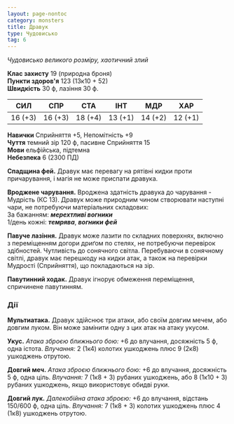 ```yaml
---
layout: page-nontoc
category: monsters
title: Дравук
type: Чудовисько
tag: 6
---
```


_Чудовисько великого розміру, хаотичний злий_  

**Клас захисту** 19 (природна броня)    
**Пункти здоров'я** 123 (13к10 + 52)    
**Швидкість** 30 ф, лазіння 30 ф.  

| СИЛ     | СПР     | СТА     | ІНТ     | МДР     | ХАР     |
| ------- | ------- | ------- | ------- | ------- | ------- |
| 16 (+3) | 16 (+3) | 18 (+4) | 13 (+1) | 14 (+2) | 12 (+1) |

**Навички** Сприйняття +5, Непомітність +9    
**Чуття** темний зір 120 ф, пасивне Сприйняття 15    
**Мови** ельфійська, підтемна    
**Небезпека** 6 (2300 ПД)  

**Спадщина фей.** Дравук має перевагу на рятівні кидки проти причарування, і магія не може приспати дравука.    

**Вроджене чарування.** Вроджена здатність дравука до чарування - Мудрість (КС 13). Дравук може природним чином створювати наступні чари, не потребуючи матеріальних складових:    
За бажанням: **_мерехтливі вогники_**    
1/день кожні: **_темрява_**, **_вогники фей_**    

**Павуче лазіння.** Дравук може лазити по складних поверхнях, включно з переміщенням догори дриґом по стелях, не потребуючи перевірок здібностей. Чутливість до сонячного світла. Перебуваючи в сонячному світлі, дравук має перешкоду на кидки атак, а також на перевірки Мудрості (Сприйняття), що покладаються на зір.    

**Павутинний ходак.** Дравук ігнорує обмеження переміщення, спричинене павутинням.  

### Дії
**Мультиатака.** Дравук здійснює три атаки, або своїм довгим мечем, або довгим луком. Він може замінити одну з цих атак на атаку укусом.    

**Укус.** _Атака зброєю ближнього бою:_ +6 до влучання, досяжність 5 ф, одна істота. _Влучання:_ 2 (1к4) колотих ушкоджень плюс 9 (2к8) ушкоджень отрутою.    

**Довгий меч.** _Атака зброєю ближнього бою:_ +6 до влучання, досяжність 5 ф, одна ціль. _Влучання:_ 7 (1к8 + 3) рубаних ушкоджень, або 8 (1к10 + 3) рубаних ушкоджень, якщо використовує обидві руки.    

**Довгий лук.** _Далекобійна атака зброєю:_ +6 до влучання, відстань 150/600 ф, одна ціль. _Влучання:_ 7 (1к8 + 3) колотих ушкоджень плюс 4 (1к8) ушкоджень отрутою.
